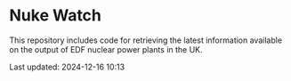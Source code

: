 # Nuke Watch

This repository includes code for retrieving the latest information available on the output of EDF nuclear power plants in the UK.

Last updated: 2024-12-16 10:13